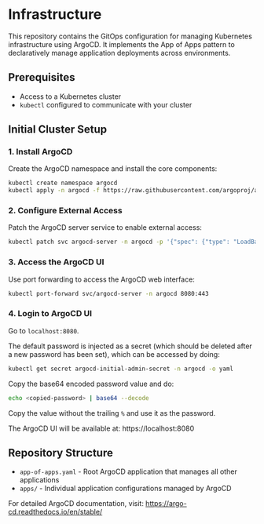 # Infrastructure

This repository contains the GitOps configuration for managing Kubernetes infrastructure using ArgoCD. It implements the App of Apps pattern to declaratively manage application deployments across environments.

## Prerequisites

- Access to a Kubernetes cluster
- `kubectl` configured to communicate with your cluster

## Initial Cluster Setup

### 1. Install ArgoCD

Create the ArgoCD namespace and install the core components:

```bash
kubectl create namespace argocd
kubectl apply -n argocd -f https://raw.githubusercontent.com/argoproj/argo-cd/stable/manifests/install.yaml
```

### 2. Configure External Access

Patch the ArgoCD server service to enable external access:

```bash
kubectl patch svc argocd-server -n argocd -p '{"spec": {"type": "LoadBalancer"}}'
```

### 3. Access the ArgoCD UI

Use port forwarding to access the ArgoCD web interface:

```bash
kubectl port-forward svc/argocd-server -n argocd 8080:443
```

### 4. Login to ArgoCD UI

Go to `localhost:8080`.

The default password is injected as a secret (which should be deleted after a new password has been set), which can be accessed by doing:

```bash
kubectl get secret argocd-initial-admin-secret -n argocd -o yaml
```

Copy the base64 encoded password value and do:

```bash
echo <copied-password> | base64 --decode
```

Copy the value without the trailing `%` and use it as the password.

The ArgoCD UI will be available at: https://localhost:8080

## Repository Structure

- `app-of-apps.yaml` - Root ArgoCD application that manages all other applications
- `apps/` - Individual application configurations managed by ArgoCD

For detailed ArgoCD documentation, visit: https://argo-cd.readthedocs.io/en/stable/

